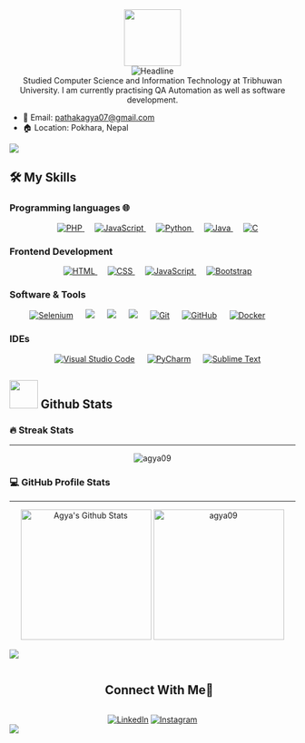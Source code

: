 
<div id="header" align="center">
  
  <img src="https://media.giphy.com/media/HEURGne9Vj856oivkD/giphy.gif" width="100"/>
</div>

<div align=center>
        <img src="https://readme-typing-svg.herokuapp.com?color=%236FDA44&size=32&center=true&vCenter=true&width=600&height=50&lines=Hi+there,+I'm+Agya+%F0%9F%91%8B;Tech+Enthusiast;" alt="Headline" />
    </div>

<center> Studied Computer Science and Information Technology at Tribhuwan University. I am currently practising QA Automation as well as software development. </center>

 - 💌 Email: pathakagya07@gmail.com     
 - 🏠 Location: Pokhara, Nepal

<!--horizontal divider(gradiant)-->
<img src="https://user-images.githubusercontent.com/73097560/115834477-dbab4500-a447-11eb-908a-139a6edaec5c.gif">


## 🛠️ My Skills

### Programming languages 🌐

<p align="center"> 
 &emsp;
   <a href="https://www.php.net/" target="_blank">
    <img alt="PHP" src="https://img.shields.io/badge/PHP-%2314354C.svg?style=plastic&logo=php&logoColor=white">
  </a>
  &emsp;
  <a href="https://developer.mozilla.org/en-US/docs/Web/JavaScript" target="_blank"> 
     <img alt="JavaScript" src="https://img.shields.io/badge/JavaScript%20-%23F7DF1E.svg?style=plastic&logo=javascript&logoColor=black">
   </a>
   &emsp;
   <a href="https://www.python.org" target="_blank">
    <img alt="Python" src="https://img.shields.io/badge/Python%20-%2314354C.svg?style=plastic&logo=python&logoColor=white">
  </a>
  &emsp;
  <a href="https://www.java.com" target="_blank"> 
    <img alt="Java" src="https://img.shields.io/badge/Java-%23007396.svg?style=plastic&logo=java&logoColor=white">
  </a>
  &emsp;
  <a href="https://devdocs.io/c/" target="_blank"> 
    <img alt="C" src="https://img.shields.io/badge/C-%23007396.svg?style=plastic&logo=c&logoColor=white">
  </a>
</p>

### Frontend Development
<p align="center"> 
  &emsp; 
  <a href="https://www.w3.org/html/" target="_blank"> 
   <img alt="HTML" src="https://img.shields.io/badge/HTML5%20-%23E34F26.svg?style=plastic&logo=html5&logoColor=white">
  </a>   
  &emsp;
  <a href="https://www.w3schools.com/css/" target="_blank">
    <img alt="CSS" src="https://img.shields.io/badge/CSS%20-%231572B6.svg?style=plastic&logo=css3&logoColor=white">
  </a> 
  &emsp;
  <a href="https://developer.mozilla.org/en-US/docs/Web/JavaScript" target="_blank"> 
     <img alt="JavaScript" src="https://img.shields.io/badge/JavaScript%20-%23F7DF1E.svg?style=plastic&logo=javascript&logoColor=black">
   </a>
  &emsp;
  <a href="https://getbootstrap.com/" target="_blank">
    <img alt="Bootstrap" src="https://img.shields.io/badge/Bootstrap-%2361DAFB.svg?style=plastic&logo=Bootstrap&logoColor=black">
  </a>
</p>

 ### Software & Tools
 
<p align="center">
  <a href="#"><img alt="Selenium" src="https://img.shields.io/badge/Selenium-%2343B02A.svg?&style=plastic&logo=selenium&logoColor=white"></a>
    &emsp;
    <a href="#"><img src="https://img.shields.io/badge/django-%23092E20.svg?&style=plastic&logo=django&logoColor=white" /></a>
    &emsp;
    <a href="#"><img src="https://img.shields.io/badge/Laravel-%23092E20.svg?&style=plastic&logo=laravel&logoColor=white" /></a>
    &emsp;
    <a href="#"><img src="https://img.shields.io/badge/MYSQL-%234479A1.svg?&style=plastic&logo=mysql&logoColor=white"/></a>
  &emsp;
    <a href="#"><img alt="Git" src="https://img.shields.io/badge/Git%20-%23F05033.svg?style=plastic&logo=git&logoColor=white"></a>
  &emsp;
    <a href="#"><img alt="GitHub" src="https://img.shields.io/badge/GitHub-%23181717.svg?style=plastic&logo=github&logoColor=white"></a>
  &emsp;
  <a href="#"><img alt="Docker" src="https://img.shields.io/badge/Docker-%23181717.svg?style=plastic&logo=docker&logoColor=white"></a>
  &emsp;
</p>

 ### IDEs
 
<p align="center">
  &emsp;
    <a href="#"><img alt="Visual Studio Code" src="https://img.shields.io/badge/Visual%20Studio%20Code-0078d7.svg?style=plastic&logo=visual-studio-code&logoColor=white"></a>
  &emsp;
    <a href="#"><img alt="PyCharm" src="https://img.shields.io/badge/PyCharm-%23000000.svg?style=plastic&logo=pycharm&logoColor=white" /></a>
  &emsp;
    <a href="#"><img alt="Sublime Text" src="https://img.shields.io/badge/Sublime%20Text-%2366595C.svg?&style=plastic&logo=sublimetext&logoColor=white" /></a>
</p>

## <picture> <img src = "https://github.com/7oSkaaa/7oSkaaa/blob/main/Images/Statistics.gif?raw=true" width = 50px>  </picture> Github Stats

<summary><h3> 🔥 Streak Stats</h3></summary>

----
	
<p align="center"><img src="https://github-readme-streak-stats.herokuapp.com/?user=agya09&theme=tokyonight_duo" alt="agya09" /></p>

<summary><h3>💻 GitHub Profile Stats</h3></summary>

----
	
<p align="center">
    <a href="https://github.com/agya09/github-readme-stats">
	    <img alt="Agya's Github Stats" src="https://github-readme-stats.vercel.app/api?username=agya09&show_icons=true&count_private=true&locale=en&theme=tokyonight&layout=compact" height="230px"/></a>
	  <img src="https://github-readme-stats.vercel.app/api/top-langs?username=agya09&langs_count=10&show_icons=true&locale=en&theme=tokyonight" alt="agya09" height="230px"/>
<br/>
</p>


<!--horizontal divider(gradiant)-->
<img src="https://user-images.githubusercontent.com/73097560/115834477-dbab4500-a447-11eb-908a-139a6edaec5c.gif">


<div id="user-content-toc">
  <ul align="center">
    <summary><h2 style="display: inline-block">Connect With Me🤝</h2></summary>
  </ul>
</div>
<div align=center>
        <a href="https://www.linkedin.com/in/agya-pathak-411b7b177/"><img src="https://img.shields.io/badge/Linkedin-0077b5?style=flat&logo=linkedin" alt="LinkedIn"/></a>
        <a href="https://www.instagram.com/agya_pathak/"><img src="https://img.shields.io/badge/Instagram-494949?style=flat&logo=instagram" alt="Instagram" /></a>
</div>


<!--horizontal divider(gradiant)-->
<img src="https://user-images.githubusercontent.com/73097560/115834477-dbab4500-a447-11eb-908a-139a6edaec5c.gif">




